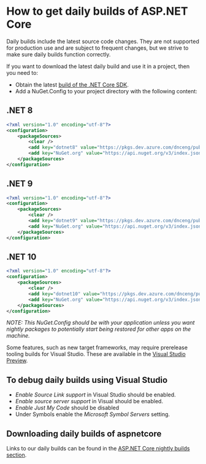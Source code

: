 # How to get daily builds of ASP.NET Core

Daily builds include the latest source code changes. They are not supported for production use and are subject to frequent changes, but we strive to make sure daily builds function correctly.

If you want to download the latest daily build and use it in a project, then you need to:

* Obtain the latest [build of the .NET Core SDK](https://github.com/dotnet/sdk/blob/main/documentation/package-table.md).
* Add a NuGet.Config to your project directory with the following content:

## .NET 8

  ```xml
  <?xml version="1.0" encoding="utf-8"?>
  <configuration>
      <packageSources>
          <clear />
          <add key="dotnet8" value="https://pkgs.dev.azure.com/dnceng/public/_packaging/dotnet8/nuget/v3/index.json" />
          <add key="NuGet.org" value="https://api.nuget.org/v3/index.json" />
      </packageSources>
  </configuration>
  ```

## .NET 9

  ```xml
  <?xml version="1.0" encoding="utf-8"?>
  <configuration>
      <packageSources>
          <clear />
          <add key="dotnet9" value="https://pkgs.dev.azure.com/dnceng/public/_packaging/dotnet9/nuget/v3/index.json" />
          <add key="NuGet.org" value="https://api.nuget.org/v3/index.json" />
      </packageSources>
  </configuration>
  ```

## .NET 10

  ```xml
  <?xml version="1.0" encoding="utf-8"?>
  <configuration>
      <packageSources>
          <clear />
          <add key="dotnet10" value="https://pkgs.dev.azure.com/dnceng/public/_packaging/dotnet10/nuget/v3/index.json" />
          <add key="NuGet.org" value="https://api.nuget.org/v3/index.json" />
      </packageSources>
  </configuration>
  ```

  *NOTE: This NuGet.Config should be with your application unless you want nightly packages to potentially start being restored for other apps on the machine.*

Some features, such as new target frameworks, may require prerelease tooling builds for Visual Studio.
These are available in the [Visual Studio Preview](https://www.visualstudio.com/vs/preview/).

## To debug daily builds using Visual Studio

* *Enable Source Link support* in Visual Studio should be enabled.
* *Enable source server support* in Visual should be enabled.
* *Enable Just My Code* should be disabled
* Under Symbols enable the *Microsoft Symbol Servers* setting.

## Downloading daily builds of aspnetcore

Links to our daily builds can be found in the [ASP.NET Core nightly builds section](https://github.com/dotnet/aspnetcore/blob/main/README.md#nightly-builds).
